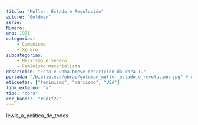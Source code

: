 ```yaml
---
titulo: "Muller, Estado e Revolución"
autore: "Goldman"
serie:
Numero:
ano: 1971
categorias:
    - Comunismo
    - Xénero
subcategorias:
    - Marxismo e xénero
    - Feminismo materialista
descricion: "Esta é unha breve descrición da obra 1."
portada: "/biblioteca/obras/goldman_muller_estado_e_revolucion.jpg" # Opcional, imaxe da portada
etiquetas: ["feminismo", "marxismo", "USA"]
link_externo: "a"
tipo: "obra"
cor_banner: "#cd1f27"
---
```


lewis_a_politica_de_todes
